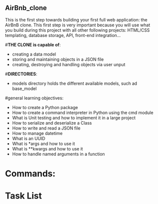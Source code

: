 ## __AirBnb_clone__

This is the first step towards building your first full web application: the AirBnB clone. This first step is very important because you will use what you build during this project with all other following projects: HTML/CSS templating, database storage, API, front-end integration…

#__THE CLONE is capable of__:
* creating a data model
* storing and maintaining objects in a JSON file
* creating, destroying and handling objects via user unput

#__DIRECTORIES__:
* models directory holds the different available models, such ad base_model 

#general learning objectives:
* How to create a Python package
* How to create a command interpreter in Python using the cmd module
* What is Unit testing and how to implement it in a large project
* How to serialize and deserialize a Class
* How to write and read a JSON file
* How to manage datetime
* What is an UUID
* What is *args and how to use it
* What is **kwargs and how to use it
* How to handle named arguments in a function

# Commands:
 
# Task List